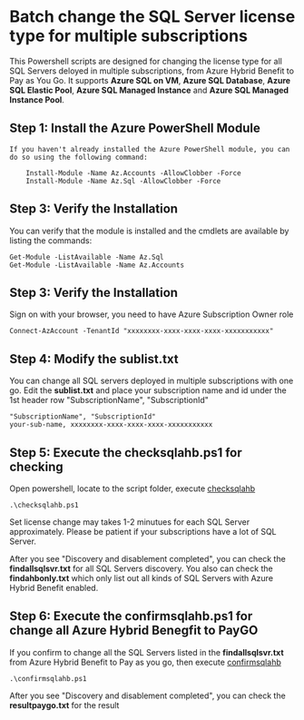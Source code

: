 # Batch change the SQL Server license type for multiple subscriptions
This Powershell scripts are designed for changing the license type for all SQL Servers deloyed in multiple subscriptions, from Azure Hybrid Benefit to Pay as You Go. It supports **Azure SQL on VM**, **Azure SQL Database**, **Azure SQL Elastic Pool**, **Azure SQL Managed Instance** and **Azure SQL Managed Instance Pool**.


##  Step 1: Install the Azure PowerShell Module
    If you haven't already installed the Azure PowerShell module, you can do so using the following command:
```
    Install-Module -Name Az.Accounts -AllowClobber -Force
    Install-Module -Name Az.Sql -AllowClobber -Force
```

##  Step 3: Verify the Installation
You can verify that the module is installed and the cmdlets are available by listing the commands:
```
Get-Module -ListAvailable -Name Az.Sql
Get-Module -ListAvailable -Name Az.Accounts
```   

##  Step 3: Verify the Installation
Sign on with your browser, you need to have Azure Subscription Owner role

```
Connect-AzAccount -TenantId "xxxxxxxx-xxxx-xxxx-xxxx-xxxxxxxxxxx"
``` 

##  Step 4: Modify the sublist.txt
You can change all SQL servers deployed in multiple subscriptions with one go. Edit the **sublist.txt** and place your subscription name and id under the 1st header row "SubscriptionName", "SubscriptionId"
```
"SubscriptionName", "SubscriptionId"
your-sub-name, xxxxxxxx-xxxx-xxxx-xxxx-xxxxxxxxxxx
```  

##  Step 5: Execute the checksqlahb.ps1 for checking
Open powershell, locate to the script folder, execute  [checksqlahb](checksqlahb.ps1)
``` 
.\checksqlahb.ps1
``` 

Set license change may takes 1-2 minutues for each SQL Server approximately. Please be patient if your subscriptions have a lot of SQL Server.

After you see "Discovery and disablement completed", you can check the **findallsqlsvr.txt** for all SQL Servers discovery. You also can check the **findahbonly.txt** which only list out all kinds of SQL Servers with Azure Hybrid Benefit enabled.    

##  Step 6: Execute the confirmsqlahb.ps1 for change all Azure Hybrid Benegfit to PayGO
If you confirm to change all the SQL Servers listed in the **findallsqlsvr.txt** from Azure Hybrid Benefit to Pay as you go, then execute  [confirmsqlahb](confirmsqlahb.ps1)

``` 
.\confirmsqlahb.ps1
``` 

After you see "Discovery and disablement completed", you can check the **resultpaygo.txt** for the result
